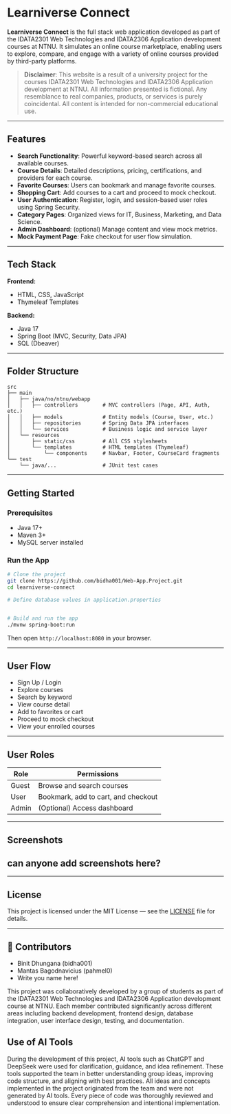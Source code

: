 # Learniverse Connect

**Learniverse Connect** is the full stack web application developed as part of the IDATA2301 Web Technologies
and IDATA2306 Application development courses at NTNU. It simulates an online course marketplace, enabling users to 
explore, compare, and engage with a variety of online courses provided by third-party platforms.


>**Disclaimer**: This website is a result of a university project for the courses IDATA2301 Web Technologies and 
IDATA2306 Application development at NTNU. All information presented is fictional. Any resemblance to real companies, 
products, or services is purely coincidental. All content is intended for non-commercial educational use.

---

##  Features

-  **Search Functionality**: Powerful keyword-based search across all available courses.
-  **Course Details**: Detailed descriptions, pricing, certifications, and providers for each course.
-  **Favorite Courses**: Users can bookmark and manage favorite courses.
-  **Shopping Cart**: Add courses to a cart and proceed to mock checkout.
-  **User Authentication**: Register, login, and session-based user roles using Spring Security.
-  **Category Pages**: Organized views for IT, Business, Marketing, and Data Science.
-  **Admin Dashboard**: (optional) Manage content and view mock metrics.
-  **Mock Payment Page**: Fake checkout for user flow simulation.

---

##  Tech Stack

**Frontend:**
- HTML, CSS, JavaScript
- Thymeleaf Templates

**Backend:**
- Java 17
- Spring Boot (MVC, Security, Data JPA)
- SQL (Dbeaver)

---

##  Folder Structure

```
src
├── main
│   ├── java/no/ntnu/webapp
│   │   ├── controllers        # MVC controllers (Page, API, Auth, etc.)
│   │   ├── models             # Entity models (Course, User, etc.)
│   │   ├── repositories       # Spring Data JPA interfaces
│   │   └── services           # Business logic and service layer
│   └── resources
│       ├── static/css         # All CSS stylesheets
│       └── templates          # HTML templates (Thymeleaf)
│           └── components     # Navbar, Footer, CourseCard fragments
└── test
    └── java/...               # JUnit test cases
```
---

##  Getting Started

### Prerequisites
- Java 17+
- Maven 3+
- MySQL server installed

### Run the App

```bash
# Clone the project
git clone https://github.com/bidha001/Web-App.Project.git
cd learniverse-connect

# Define database values in application.properties


# Build and run the app
./mvnw spring-boot:run
```

Then open `http://localhost:8080` in your browser.

---

##  User Flow

- Sign Up / Login
- Explore courses
- Search by keyword
- View course detail
- Add to favorites or cart
- Proceed to mock checkout
- View your enrolled courses

---

##  User Roles

| Role     | Permissions                          |
|----------|--------------------------------------|
| Guest    | Browse and search courses            |
| User     | Bookmark, add to cart, and checkout  |
| Admin    | (Optional) Access dashboard          |

---

## Screenshots
## can anyone add screenshots here?

---


##  License

This project is licensed under the MIT License — see the [LICENSE](LICENSE) file for details.

---

## 👥 Contributors

- Binit Dhungana (bidha001)
- Mantas Bagodnavicius (pahmel0)
- Write you name here!

This project was collaboratively developed by a group of students as part of the IDATA2301 Web Technologies
and IDATA2306 Application development course at NTNU. Each member contributed significantly across different areas 
including backend development,  frontend design, database integration, user interface design, testing, and documentation.

## Use of AI Tools
During the development of this project, AI tools such as ChatGPT and DeepSeek were used for clarification, guidance, and
idea refinement. These tools supported the team in better understanding group ideas, improving code structure, and 
aligning with best practices. All ideas and concepts implemented in the project originated from the team and were not 
generated by AI tools. Every piece of code was thoroughly reviewed and understood to ensure clear comprehension and 
intentional implementation.
